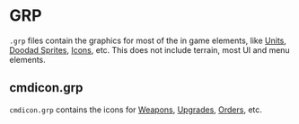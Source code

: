 # GRP
`.grp` files contain the graphics for most of the in game elements, like [Units](/Help/Files/DAT/units.dat.md), [Doodad Sprites](/Help/Files/Tilesets/CV5.md#doodad), [Icons](/Help/Files/GRP.md#cmdicongrp), etc. This does not include terrain, most UI and menu elements.

## cmdicon.grp
`cmdicon.grp` contains the icons for [Weapons](/Help/Files/DAT/weapons.dat.md), [Upgrades](/Help/Files/DAT/upgrades.dat.md), [Orders](/Help/Files/DAT/orders.dat.md), etc.
